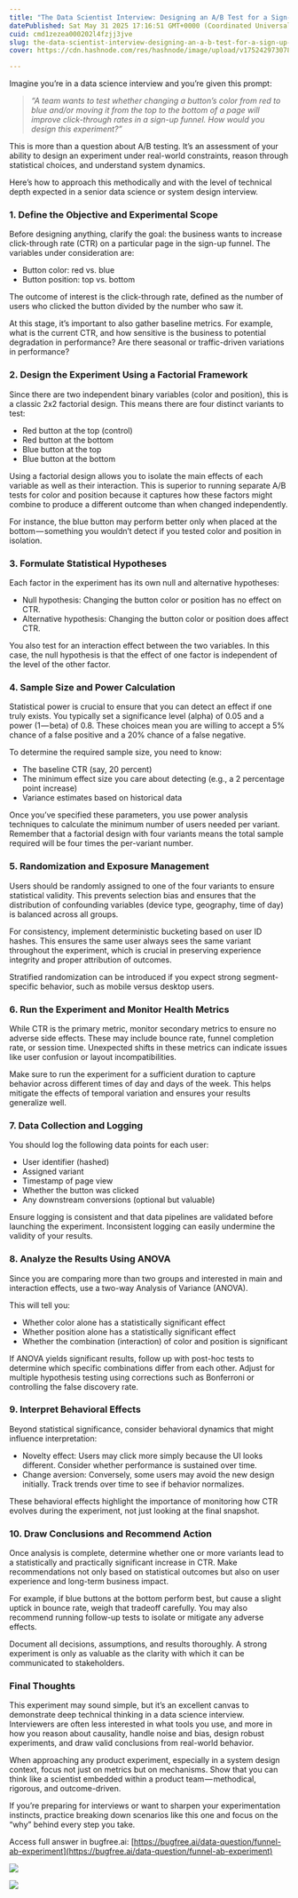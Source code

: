 ```yaml
---
title: "The Data Scientist Interview: Designing an A/B Test for a Sign-Up Funnel"
datePublished: Sat May 31 2025 17:16:51 GMT+0000 (Coordinated Universal Time)
cuid: cmd1zezea000202l4fzjj3jve
slug: the-data-scientist-interview-designing-an-a-b-test-for-a-sign-up-funnel-801eb4ea7cb8
cover: https://cdn.hashnode.com/res/hashnode/image/upload/v1752429730780/a2d96ec8-91e7-415b-8325-515b5108680f.png

---
```


Imagine you’re in a data science interview and you’re given this prompt:

> *“A team wants to test whether changing a button’s color from red to blue and/or moving it from the top to the bottom of a page will improve click-through rates in a sign-up funnel. How would you design this experiment?”*

This is more than a question about A/B testing. It’s an assessment of your ability to design an experiment under real-world constraints, reason through statistical choices, and understand system dynamics.

Here’s how to approach this methodically and with the level of technical depth expected in a senior data science or system design interview.

### 1\. Define the Objective and Experimental Scope

Before designing anything, clarify the goal: the business wants to increase click-through rate (CTR) on a particular page in the sign-up funnel. The variables under consideration are:

*   Button color: red vs. blue
*   Button position: top vs. bottom

The outcome of interest is the click-through rate, defined as the number of users who clicked the button divided by the number who saw it.

At this stage, it’s important to also gather baseline metrics. For example, what is the current CTR, and how sensitive is the business to potential degradation in performance? Are there seasonal or traffic-driven variations in performance?

### 2\. Design the Experiment Using a Factorial Framework

Since there are two independent binary variables (color and position), this is a classic 2x2 factorial design. This means there are four distinct variants to test:

*   Red button at the top (control)
*   Red button at the bottom
*   Blue button at the top
*   Blue button at the bottom

Using a factorial design allows you to isolate the main effects of each variable as well as their interaction. This is superior to running separate A/B tests for color and position because it captures how these factors might combine to produce a different outcome than when changed independently.

For instance, the blue button may perform better only when placed at the bottom — something you wouldn’t detect if you tested color and position in isolation.

### 3\. Formulate Statistical Hypotheses

Each factor in the experiment has its own null and alternative hypotheses:

*   Null hypothesis: Changing the button color or position has no effect on CTR.
*   Alternative hypothesis: Changing the button color or position does affect CTR.

You also test for an interaction effect between the two variables. In this case, the null hypothesis is that the effect of one factor is independent of the level of the other factor.

### 4\. Sample Size and Power Calculation

Statistical power is crucial to ensure that you can detect an effect if one truly exists. You typically set a significance level (alpha) of 0.05 and a power (1 — beta) of 0.8. These choices mean you are willing to accept a 5% chance of a false positive and a 20% chance of a false negative.

To determine the required sample size, you need to know:

*   The baseline CTR (say, 20 percent)
*   The minimum effect size you care about detecting (e.g., a 2 percentage point increase)
*   Variance estimates based on historical data

Once you’ve specified these parameters, you use power analysis techniques to calculate the minimum number of users needed per variant. Remember that a factorial design with four variants means the total sample required will be four times the per-variant number.

### 5\. Randomization and Exposure Management

Users should be randomly assigned to one of the four variants to ensure statistical validity. This prevents selection bias and ensures that the distribution of confounding variables (device type, geography, time of day) is balanced across all groups.

For consistency, implement deterministic bucketing based on user ID hashes. This ensures the same user always sees the same variant throughout the experiment, which is crucial in preserving experience integrity and proper attribution of outcomes.

Stratified randomization can be introduced if you expect strong segment-specific behavior, such as mobile versus desktop users.

### 6\. Run the Experiment and Monitor Health Metrics

While CTR is the primary metric, monitor secondary metrics to ensure no adverse side effects. These may include bounce rate, funnel completion rate, or session time. Unexpected shifts in these metrics can indicate issues like user confusion or layout incompatibilities.

Make sure to run the experiment for a sufficient duration to capture behavior across different times of day and days of the week. This helps mitigate the effects of temporal variation and ensures your results generalize well.

### 7\. Data Collection and Logging

You should log the following data points for each user:

*   User identifier (hashed)
*   Assigned variant
*   Timestamp of page view
*   Whether the button was clicked
*   Any downstream conversions (optional but valuable)

Ensure logging is consistent and that data pipelines are validated before launching the experiment. Inconsistent logging can easily undermine the validity of your results.

### 8\. Analyze the Results Using ANOVA

Since you are comparing more than two groups and interested in main and interaction effects, use a two-way Analysis of Variance (ANOVA).

This will tell you:

*   Whether color alone has a statistically significant effect
*   Whether position alone has a statistically significant effect
*   Whether the combination (interaction) of color and position is significant

If ANOVA yields significant results, follow up with post-hoc tests to determine which specific combinations differ from each other. Adjust for multiple hypothesis testing using corrections such as Bonferroni or controlling the false discovery rate.

### 9\. Interpret Behavioral Effects

Beyond statistical significance, consider behavioral dynamics that might influence interpretation:

*   Novelty effect: Users may click more simply because the UI looks different. Consider whether performance is sustained over time.
*   Change aversion: Conversely, some users may avoid the new design initially. Track trends over time to see if behavior normalizes.

These behavioral effects highlight the importance of monitoring how CTR evolves during the experiment, not just looking at the final snapshot.

### 10\. Draw Conclusions and Recommend Action

Once analysis is complete, determine whether one or more variants lead to a statistically and practically significant increase in CTR. Make recommendations not only based on statistical outcomes but also on user experience and long-term business impact.

For example, if blue buttons at the bottom perform best, but cause a slight uptick in bounce rate, weigh that tradeoff carefully. You may also recommend running follow-up tests to isolate or mitigate any adverse effects.

Document all decisions, assumptions, and results thoroughly. A strong experiment is only as valuable as the clarity with which it can be communicated to stakeholders.

### Final Thoughts

This experiment may sound simple, but it’s an excellent canvas to demonstrate deep technical thinking in a data science interview. Interviewers are often less interested in what tools you use, and more in how you reason about causality, handle noise and bias, design robust experiments, and draw valid conclusions from real-world behavior.

When approaching any product experiment, especially in a system design context, focus not just on metrics but on mechanisms. Show that you can think like a scientist embedded within a product team — methodical, rigorous, and outcome-driven.

If you’re preparing for interviews or want to sharpen your experimentation instincts, practice breaking down scenarios like this one and focus on the “why” behind every step you take.

Access full answer in bugfree.ai: [https://bugfree.ai/data-question/funnel-ab-experiment](https://bugfree.ai/data-question/funnel-ab-experiment)

![](https://cdn.hashnode.com/res/hashnode/image/upload/v1752429727509/0d7c7e59-80c8-4dc6-ab13-bf23c112e86f.png)

![](https://cdn.hashnode.com/res/hashnode/image/upload/v1752429729354/096939fd-9d49-412c-ae03-f3a4f17edc63.png)